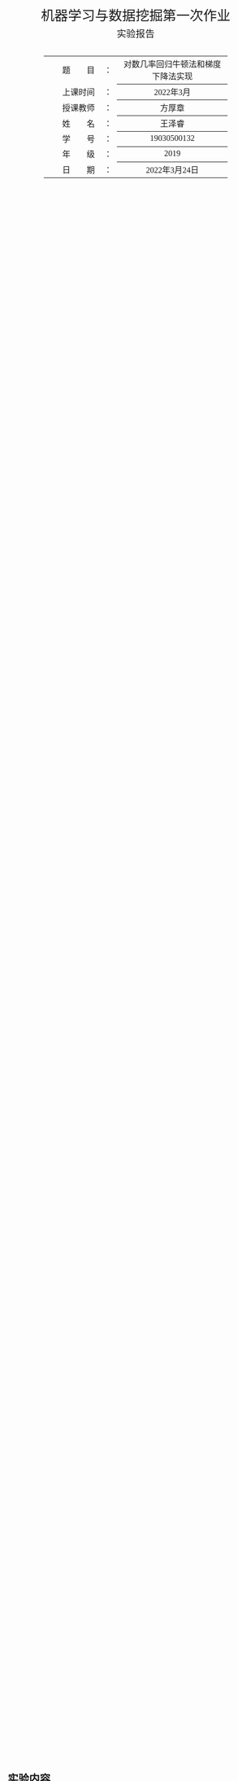 <div class="cover" style="page-break-after:always;font-family:方正公文仿宋;width:100%;height:100%;border:none;margin: 0 auto;text-align:center;">
    <div style="width:60%;margin: 0 auto;height:0;padding-bottom:10%;">
        </br>
        <img src="https://cdn.jsdelivr.net/gh/xinwuyun/pictures@main/2021/11/02/ebdb8ee3007cb2de3e0a4f09817a9812-%E8%A5%BF%E7%94%B5%E6%96%B0%E6%A0%87%E5%BF%974-%E9%BB%91%E8%89%B2-%E9%80%8F%E6%98%8E-a4c8f4.png" alt="校名" style="width:100%;"/>
    </div>
    </br></br></br></br></br>
    <div style="width:60%;margin: 0 auto;height:0;padding-bottom:40%;">
        <img src="https://cdn.jsdelivr.net/gh/xinwuyun/pictures@main/2021/11/02/189c51c41435ccce69124ca34d09462b-%E8%A5%BF%E7%94%B5%E6%96%B0%E6%A0%87%E5%BF%971-%E7%BA%A2%E8%89%B2-%E9%80%8F%E6%98%8E-781794.png" alt="校徽" style="width:100%;"/>
	</div>
    </br></br></br></br></br></br></br></br>
    <span style="font-family:华文黑体Bold;text-align:center;font-size:20pt;margin: 10pt auto;line-height:30pt;">机器学习与数据挖掘第一次作业</span>
    <p style="text-align:center;font-size:14pt;margin: 0 auto">实验报告 </p>
    </br>
    </br>
    <table style="border:none;text-align:center;width:72%;font-family:仿宋;font-size:14px; margin: 0 auto;">
    <tbody style="font-family:方正公文仿宋;font-size:12pt;">
    	<tr style="font-weight:normal;"> 
    		<td style="width:20%;text-align:right;">题　　目</td>
    		<td style="width:2%">：</td> 
    		<td style="width:40%;font-weight:normal;border-bottom: 1px solid;text-align:center;font-family:华文仿宋"> 对数几率回归牛顿法和梯度下降法实现</td>     </tr>
    	<tr style="font-weight:normal;"> 
    		<td style="width:20%;text-align:right;">上课时间</td>
    		<td style="width:2%">：</td> 
    		<td style="width:40%;font-weight:normal;border-bottom: 1px solid;text-align:center;font-family:华文仿宋"> 2022年3月</td>     </tr>
    	<tr style="font-weight:normal;"> 
    		<td style="width:20%;text-align:right;">授课教师</td>
    		<td style="width:2%">：</td> 
    		<td style="width:40%;font-weight:normal;border-bottom: 1px solid;text-align:center;font-family:华文仿宋">方厚章 </td>     </tr>
    	<tr style="font-weight:normal;"> 
    		<td style="width:20%;text-align:right;">姓　　名</td>
    		<td style="width:2%">：</td> 
    		<td style="width:40%;font-weight:normal;border-bottom: 1px solid;text-align:center;font-family:华文仿宋"> 王泽睿</td>     </tr>
    	<tr style="font-weight:normal;"> 
    		<td style="width:20%;text-align:right;">学　　号</td>
    		<td style="width:2%">：</td> 
    		<td style="width:40%;font-weight:normal;border-bottom: 1px solid;text-align:center;font-family:华文仿宋">19030500132 </td>     </tr>
    	<tr style="font-weight:normal;"> 
    		<td style="width:20%;text-align:right;">年　　级</td>
    		<td style="width:%">：</td> 
    		<td style="width:40%;font-weight:normal;border-bottom: 1px solid;text-align:center;font-family:华文仿宋"> 2019</td>     </tr>
    	<tr style="font-weight:normal;"> 
    		<td style="width:20%;text-align:right;">日　　期</td>
    		<td style="width:2%">：</td> 
    		<td style="width:40%;font-weight:normal;border-bottom: 1px solid;text-align:center;font-family:华文仿宋">2022年3月24日</td>     </tr>
    </tbody>              
    </table>
</div>





<!-- 注释语句：导出PDF时会在这里分页 -->

## 实验内容

使用Python实现牛顿法和梯度下降法求解对率回归（Logisitc Regression）(《机器学习》教材第三章课后习题3.3)。

## 实验环境

1. 操作系统：Macos 12.3 arm64
2. Python：Python3.9.4

## 理论推导

### 模型推导

在二分类任务中，输出标记$$y\in\{0,1\}$$，线性回归模型产生的预测值是连续的实值，为了将实值转换为0/1值，需要用到“单位越阶函数”
$$
y=\left\{\begin{array}{cc}
0, & z<0 \\
0.5, & z=0 \\
1, & z>0
\end{array}\right.
$$
即，若预测值大于0，就判为正例；若预测值小于0，就判为负例；临界值处，任意判别。

由于阶跃函数不可导，不连续，而$g^-(.)$必须是一个可微的函数，所以需要还需要找一个连续函数代替阶跃函数。我们常用**对数几率函数**
$$
y=\frac{1}{1+e^{-z}}
$$
带入广义线性模$$y=g^{-1}\left(\boldsymbol{w}^{\mathrm{T}} \boldsymbol{x}+b\right)$$可以得到
$$
y=\frac{1}{1+e^{-\left(\boldsymbol{w}^{\mathrm{T}} \boldsymbol{x}+b\right)}}
$$
化简可得
$$
\ln\frac{y}{1-y}=\boldsymbol{\omega^{\text{T}}x}+b
$$
$y$是样本为正例的可能性，$\frac{y}{1-y}$称为**几率**，反映$\boldsymbol{x}$是正例的相对可能性，对**几率取对数**得到的就是**对数几率**
$$
\ln \frac{y}{1-y}
$$
式（3）实际上就是在用<u>线性回归模型的预测结果去逼近真实编辑的**对数几率**</u>。因此，其对应模型称为“对数几率回归”

### 确定$\boldsymbol{\omega}$和$b$

将式(4)重写为
$$
\ln \frac{p(y=1 \mid \boldsymbol{x})}{p(y=0 \mid \boldsymbol{x})}=\boldsymbol{w}^{\mathrm{T}} \boldsymbol{x}+b
$$

显然有

$$
\begin{aligned}
&p(y=1 \mid \boldsymbol{x})=\frac{e^{\boldsymbol{w}^{\mathrm{T}} \boldsymbol{x}+b}}{1+e^{\boldsymbol{w}^{\mathrm{T}} \boldsymbol{x}+b}} \\
&p(y=0 \mid \boldsymbol{x})=\frac{1}{1+e^{\boldsymbol{w}^{\mathrm{T}} \boldsymbol{x}+b}}
\end{aligned}
$$
可以通过**极大似然法**估计$\boldsymbol{\omega}$和$b$，首先进行如下标记
$$
\boldsymbol{\beta}=(\boldsymbol{w} ; b)\\
\hat{\boldsymbol{x}}=(\boldsymbol{x} ; 1)\\
p_{1}(\hat{\boldsymbol{x}} ; \boldsymbol{\beta})=p(y=1 \mid \hat{\boldsymbol{x}} ; \boldsymbol{\beta})\\
p_{0}(\hat{\boldsymbol{x}} ; \boldsymbol{\beta})=p(y=0 \mid \hat{\boldsymbol{x}} ; \boldsymbol{\beta})=1-p_{1}(\hat{\boldsymbol{x}} ; \boldsymbol{\beta})
$$
则似然项可以写为
$$
p\left(y_{i} \mid \boldsymbol{x}_{i} ; \boldsymbol{w}, b\right)=y_{i} p_{1}\left(\hat{\boldsymbol{x}}_{i} ; \boldsymbol{\beta}\right)+\left(1-y_{i}\right) p_{0}\left(\hat{\boldsymbol{x}}_{i} ; \boldsymbol{\beta}\right)
$$
则我们可以得到**似然函数为**
$$
\ell(\boldsymbol{\beta})=\sum_{i=1}^{m}\left(y_{i} \boldsymbol{\beta}^{\mathrm{T}} \hat{\boldsymbol{x}}_{i}-\ln \left(1+e^{\boldsymbol{\beta}^{\mathrm{T}} \hat{\boldsymbol{x}}_{i}}\right)\right)
$$
推导过程如下：

首先
$$
\ell(\boldsymbol{\beta})=\sum_{i=1}^{m}\ln\left(y_ip_1(\hat{\boldsymbol x}_i;\boldsymbol{\beta})+(1-y_i)p_0(\hat{\boldsymbol x}_i;\boldsymbol{\beta})\right)
$$
其中
$$
p_1(\hat{\boldsymbol x}_i;\boldsymbol{\beta})=\cfrac{e^{\boldsymbol{\beta}^{\mathrm{T}}\hat{\boldsymbol x}_i}}{1+e^{\boldsymbol{\beta}^{\mathrm{T}}\hat{\boldsymbol x}_i}},p_0(\hat{\boldsymbol x}_i;\boldsymbol{\beta})=\cfrac{1}{1+e^{\boldsymbol{\beta}^{\mathrm{T}}\hat{\boldsymbol x}_i}}
$$
代入上式可得
$$
\begin{aligned} 
\ell(\boldsymbol{\beta})&=\sum_{i=1}^{m}\ln\left(\cfrac{y_ie^{\boldsymbol{\beta}^{\mathrm{T}}\hat{\boldsymbol x}_i}+1-y_i}{1+e^{\boldsymbol{\beta}^{\mathrm{T}}\hat{\boldsymbol x}_i}}\right) \\
&=\sum_{i=1}^{m}\left(\ln(y_ie^{\boldsymbol{\beta}^{\mathrm{T}}\hat{\boldsymbol x}_i}+1-y_i)-\ln(1+e^{\boldsymbol{\beta}^{\mathrm{T}}\hat{\boldsymbol x}_i})\right) 
\end{aligned}
$$
由于$ y_i $=0或1，则
$$
\ell(\boldsymbol{\beta}) =
\begin{cases} 
\sum_{i=1}^{m}(-\ln(1+e^{\boldsymbol{\beta}^{\mathrm{T}}\hat{\boldsymbol x}_i})),  & y_i=0 \\
\sum_{i=1}^{m}(\boldsymbol{\beta}^{\mathrm{T}}\hat{\boldsymbol x}_i-\ln(1+e^{\boldsymbol{\beta}^{\mathrm{T}}\hat{\boldsymbol x}_i})), & y_i=1
\end{cases}
$$
两式综合可得

$$
\ell(\boldsymbol{\beta})=\sum_{i=1}^{m}\left(y_i\boldsymbol{\beta}^{\mathrm{T}}\hat{\boldsymbol x}_i-\ln(1+e^{\boldsymbol{\beta}^{\mathrm{T}}\hat{\boldsymbol x}_i})\right)
$$
此时$\ell(\boldsymbol{\beta})$是似然函数，需要求其最大化，等价于最小化
$$
\ell(\boldsymbol{\beta})=\sum_{i=1}^{m}\left(-y_i\boldsymbol{\beta}^{\mathrm{T}}\hat{\boldsymbol x}_i+\ln(1+e^{\boldsymbol{\beta}^{\mathrm{T}}\hat{\boldsymbol x}_i})\right)
$$
下面可以使用梯度下降法和牛顿法分别求最优解
$$
\boldsymbol{\beta}^{*}=\underset{\boldsymbol{\beta}}{\arg \min } \ell(\boldsymbol{\beta})
$$

## 牛顿法

### 原理

第$t+1$轮的迭代公式为
$$
\boldsymbol{\beta}^{t+1}=\boldsymbol{\beta}^{t}-\left(\frac{\partial^{2} \ell(\boldsymbol{\beta})}{\partial \boldsymbol{\beta} \partial \boldsymbol{\beta}^{\mathrm{T}}}\right)^{-1} \frac{\partial \ell(\boldsymbol{\beta})}{\partial \boldsymbol{\beta}}
$$
其中一阶二阶导数分别为
$$
\begin{aligned}
\frac{\partial \ell(\boldsymbol{\beta})}{\partial \boldsymbol{\beta}} &=-\sum_{i=1}^{m} \hat{\boldsymbol{x}}_{i}\left(y_{i}-p_{1}\left(\hat{\boldsymbol{x}}_{i} ; \boldsymbol{\beta}\right)\right) \\
\frac{\partial^{2} \ell(\boldsymbol{\beta})}{\partial \boldsymbol{\beta} \partial \boldsymbol{\beta}^{\mathrm{T}}} &=\sum_{i=1}^{m} \hat{\boldsymbol{x}}_{i} \hat{\boldsymbol{x}}_{i}^{\mathrm{T}} p_{1}\left(\hat{\boldsymbol{x}}_{i} ; \boldsymbol{\beta}\right)\left(1-p_{1}\left(\hat{\boldsymbol{x}}_{i} ; \boldsymbol{\beta}\right)\right)
\end{aligned}
$$

### 数据准备

读取csv文件

```python
import numpy as np

data_file = './watermelon_data.csv'
data = np.loadtxt(data_file, skiprows=1, delimiter=",")
```

### 数据处理

```python
X = data[:,1:3]
y = data[:,3:]
X0 = np.ones(np.shape(X)[0])
X = np.c_[X, X0.T]
```

$X$即$\hat{x_i}$，$y$即$y_i$

![image-20220325164717057](https://cdn.jsdelivr.net/gh/xinwuyun/pictures@main/2022/03/25/eb499059f73fdb37ea8ed206232f0e7a-eb499059f73fdb37ea8ed206232f0e7a-image-20220325164717057-1c4b98-558b07.png)

### 数据集可视化

```python
for i in range(X.shape[0]):
  if y[i, 0] == 0:
    plt.plot(X[i,0], X[i,1], 'r+')
	else:
    plt.plot(X[i,0], X[i,1], 'bo')
```

<img src="https://cdn.jsdelivr.net/gh/xinwuyun/pictures@main/2022/03/25/37a42ff967c5559fbfa02bf3b2dcd0dd-image-20220325190710356-0f6db0.png" alt="image-20220325190710356" style="zoom:50%;" />

### 牛顿法实现

主要参考提供的示例

```python
def newton(X, y):
    """
    Input:
        X: np.array with shape [N, 3]. Input.
        y: np.array with shape [N, 1]. Label.
    Return:
        beta: np.array with shape [1, 3]. Optimal params with newton method
    """
    N = X.shape[0]
    beta = np.ones((1, 3))
    z = X.dot(beta.T)
    old_l = 0
    new_l = np.sum(-y*z + np.log( 1+np.exp(z) )
    # 迭代次数
    iters = 0
    # 制定阈值             
    while( np.abs(old_l - new_l) > 1e-5):
        p1 = np.exp(z) / (1 + np.exp(z))
        p = np.diag((p1 * (1-p1)).reshape(N))
				# 一阶
        first_order = -np.sum(X * (y - p1), 0, keepdims=True)
        # 二阶
        second_order = X.T .dot(p).dot(X)
				# beta迭代
        beta -= first_order.dot(np.linalg.inv(second_order))
				# 更新z
        z = X.dot(beta.T)
        old_l = new_l
        new_l = np.sum(-y*z + np.log( 1+np.exp(z) ) )
        iters += 1
    print("牛顿法收敛的迭代次数iters: ", iters)
    print('牛顿法收敛后对应的代价函数值: ', new_l)
    return beta
```

### 求解

```python
beta = newton(X, y)
```

得到

```
牛顿法收敛的迭代次数iters:  6
牛顿法收敛后对应的代价函数值:  8.683660584232863
```

![image-20220325170220727](https://cdn.jsdelivr.net/gh/xinwuyun/pictures@main/2022/03/25/a73ecce0561ee645d35c4a08af308c9c-image-20220325170220727-e301da.png)

### 结果可视化

在数据集可视化图中绘制直线
$$
\omega_1 x_1+\omega_2 x_2+b=0
$$
直线以上，即满足如下不等式的点
$$
\omega_1 x_1+\omega_2 x_2+b>0
$$
为正例，反之为反例

```python
for i in range(X.shape[0]):
        if y[i, 0] == 0:
            plt.plot(X[i,0], X[i,1], 'r+')
        else:
            plt.plot(X[i,0], X[i,1], 'bo')
plt.plot([0.1, 0.9], [newton_left, newton_right], 'g-', label='Newton method')
plt.legend()

plt.xlabel('density')
plt.ylabel('sugar rate')
plt.title("Logistic Regression")
plt.show()
```

<img src="https://cdn.jsdelivr.net/gh/xinwuyun/pictures@main/2022/03/25/08947aa27431a5307ddfa1da01ced20b-08947aa27431a5307ddfa1da01ced20b-image-20220325171039369-682354-2dafbe.png" alt="image-20220325171039369" style="zoom:50%;" />

## 梯度下降算法

### 原理

参考附录B.4，梯度下降算法是常用的一阶优化算法，是求解无约束优化问题最简单、最经典的数值优化算法之一。

考虑无约束优化问题：求解$x$使得$f(x)$最小，其中$f(x)$为连续可微函数，若能构造一个序列$x^0,x^1,x^2,...$满足
$$
f(x^{t+1})<f(x^t), t=0,1,2,....
$$
则不断执行该过程即可收敛到局部最小点，欲满足上式，根据泰勒展开式有
$$
f(x+\Delta x) \simeq f(x)+\Delta x \nabla f(x)
$$
欲满足$f(x+\Delta x)<f(x)$，可选择
$$
\Delta x=-\gamma \nabla f(x)
$$
步长$$\gamma$$是一个小常数。

### 对数几率回归中的应用

似然函数为上面的$f(x)$，一阶导与牛顿法中提到的相同

### python实现

```python
def first_order(z, X, y):
    p1 = np.exp(z) / (1+np.exp(z))
    return -np.sum(X * (y - p1), 0, keepdims=True)

def gradient_descent(X, y, step=0.01, tranning_times=5000):
    step = 0.01
    beta = np.zeros((1,3))
    for i in range(tranning_times):
        z = np.dot(X, beta.T)
        gradient = first_order(z, X ,y)
        beta = beta - step * gradient
    return beta
```

### 运行结果

```python
beta = gradient_descent(X, y)
# 结果：2.51184511,  9.46468379, -3.44947915
```

![image-20220325194453036](https://cdn.jsdelivr.net/gh/xinwuyun/pictures@main/2022/03/25/f4e5506176759ac1056980caa52fa5e0-f4e5506176759ac1056980caa52fa5e0-image-20220325194453036-ee4b37-00d710.png)

# 附录



































